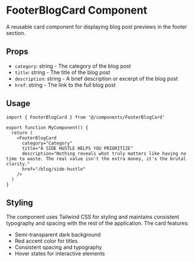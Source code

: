 # FooterBlogCard Component

A reusable card component for displaying blog post previews in the footer section.

## Props

- `category`: string - The category of the blog post
- `title`: string - The title of the blog post
- `description`: string - A brief description or excerpt of the blog post
- `href`: string - The link to the full blog post

## Usage

```tsx
import { FooterBlogCard } from '@/components/FooterBlogCard'

export function MyComponent() {
  return (
    <FooterBlogCard
      category="Category"
      title="A SIDE HUSTLE HELPS YOU PRIORITIZE"
      description="Nothing reveals what truly matters like having no time to waste. The real value isn't the extra money, it's the brutal clarity."
      href="/blog/side-hustle"
    />
  )
}
```

## Styling

The component uses Tailwind CSS for styling and maintains consistent typography and spacing with the rest of the application. The card features:

- Semi-transparent dark background
- Red accent color for titles
- Consistent spacing and typography
- Hover states for interactive elements
